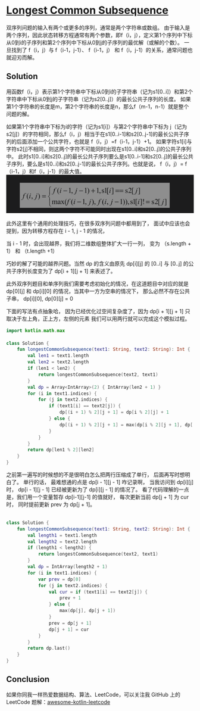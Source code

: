 # [Longest Common Subsequence][title]

双序列问题的输入有两个或更多的序列，通常是两个字符串或数组。
由于输入是两个序列，因此状态转移方程通常有两个参数，即f（i，j），定义第1个序列中下标从0到i的子序列和第2个序列中下标从0到j的子序列的最优解（或解的个数）。
一旦找到了 f（i，j）与 f（i-1，j-1）、 f（i-1，j） 和 f（i，j-1）的关系，通常问题也就迎刃而解。

## Solution
用函数f（i，j）表示第1个字符串中下标从0到i的子字符串（记为s1[0..i]）和第2个字符串中下标从0到j的子字符串（记为s2[0..j]）的最长公共子序列的长度。
如果第1个字符串的长度是m，第2个字符串的长度是n，那么f（m-1，n-1）就是整个问题的解。

如果第1个字符串中下标为i的字符（记为s1[i]）与第2个字符串中下标为 j（记为 s2[j]）的字符相同，那么f（i，j）相当于在s1[0..i-1]和s2[0..j-1]的最长公共子序列的后面添加一个公共字符，也就是 f（i，j）=f（i-1，j-1）+1。
如果字符s1[i]与字符s2[j]不相同，则这两个字符不可能同时出现在s1[0..i]和s2[0..j]的公共子序列中。
此时s1[0..i]和s2[0..j]的最长公共子序列要么是s1[0..i-1]和s2[0..j]的最长公共子序列，要么是s1[0..i]和s2[0..j-1]的最长公共子序列。也就是说，
f（i，j）= f（i-1，j）和f（i，j-1）的最大值。
![image](img.png)

此外这里有个通用的处理技巧，在很多双序列问题中都用到了， 面试中应该也会提到，因为转移方程存在 i - 1, j - 1 的情况， 

当 i - 1 时，会出现越界，我们将二维数组整体扩大一行一列， 变为 （s.length + 1） 和 （t.length +1）

巧妙的解了可能的越界问题。当然 dp 的含义由原先 dp[i][j] 的 [0..i] 与 [0..j] 的公共子序列长度变为了 dp[i + 1][j + 1] 来表述了。

此外双序列题目和单序列我们需要考虑初始化的情况，在这道题目中对应的就是 
dp[0][j] 和 dp[i][0] 的情况，当其中一方为空串的情况下， 那么必然不存在公共子串， dp[i][0], dp[0][j] = 0

下面的写法有点抽象哈， 因为已经优化过空间复杂度了，因为 dp[i + 1][j + 1] 只取决于左上角，正上方，左侧的元素
我们可以用两行就可以完成这个模拟过程。

```kotlin
import kotlin.math.max

class Solution {
    fun longestCommonSubsequence(text1: String, text2: String): Int {
        val len1 = text1.length
        val len2 = text2.length
        if (len1 < len2) {
            return longestCommonSubsequence(text2, text1)
        }
        val dp = Array<IntArray>(2) { IntArray(len2 + 1) }
        for (i in text1.indices) {
            for (j in text2.indices) {
                if (text1[i] == text2[j]) {
                    dp[(i + 1) % 2][j + 1] = dp[i % 2][j] + 1
                } else {
                    dp[(i + 1) % 2][j + 1] = max(dp[i % 2][j + 1], dp[(i + 1) % 2][j])
                }
            }
        }
        return dp[len1 % 2][len2]
    }
}
```

之前第一遍写的时候想的不是很明白怎么把两行压缩成了单行， 后面再写时想明白了。
单行的话， 最难想通的点是 dp[i - 1][j - 1] 咋记录啊， 当我访问到 dp[i][j] 时， dp[i - 1][j - 1] 已经被更新为了 dp[i][j - 1] 的情况了。
看了代码理解的一点是，我们用一个变量暂存 dp[i-1][j-1] 的值就好， 每次更新当前 dp[j + 1] 为 cur 时， 同时提前更新 prev 为 dp[j + 1]。

```kotlin

class Solution {
    fun longestCommonSubsequence(text1: String, text2: String): Int {
        val length1 = text1.length
        val length2 = text2.length
        if (length1 < length2) {
            return longestCommonSubsequence(text2, text1)
        }
        val dp = IntArray(length2 + 1)
        for (i in text1.indices) {
            var prev = dp[0]
            for (j in text2.indices) {
                val cur = if (text1[i] == text2[j]) {
                    prev + 1 
                } else {
                    max(dp[j], dp[j + 1])
                }
                prev = dp[j + 1]
                dp[j + 1] = cur
            }
        }
        return dp.last()
    }
}
```
## Conclusion

如果你同我一样热爱数据结构、算法、LeetCode，可以关注我 GitHub 上的 LeetCode 题解：[awesome-kotlin-leetcode][akl]



[title]: https://leetcode.cn/problems/longest-common-subsequence/description/
[akl]: https://github.com/NightXlt/awesome-kotlin-leetcode
